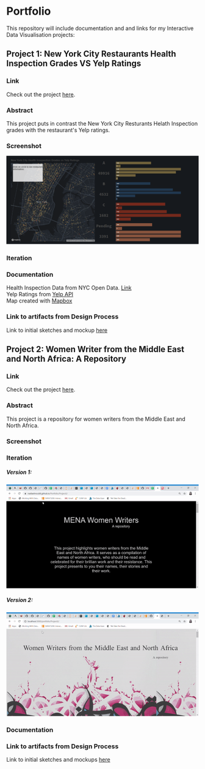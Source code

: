# Portfolio
This repository will include documentation and and links for my Interactive Data Visualisation projects:

## Project 1: New York City Restaurants Health Inspection Grades VS Yelp Ratings

### Link 
Check out the project [here](https://nadiaelmouldi.github.io/Portfolio/Project1/).
### Abstract
This project puts in contrast the New York City Resturants Helath Inspection grades with the restaurant's Yelp ratings.
### Screenshot
![Project Screenshot](https://github.com/NadiaElMouldi/Portfolio/blob/master/Project1/scrnsht2.png)
### Iteration 
### Documentation
Health Inspection Data from NYC Open Data. [Link](https://data.cityofnewyork.us/Health/DOHMH-New-York-City-Restaurant-Inspection-Results/43nn-pn8j)  
Yelp Ratings from [Yelp API](https://www.yelp.com/developers/documentation/v3/business)  
Map created with [Mapbox](https://www.mapbox.com/)
### Link to artifacts from Design Process
Link to initial sketches and mockup [here](https://github.com/NadiaElMouldi/Portfolio/tree/master/Project1/Sketches%20and%20Mockups)
 

## Project 2: Women Writer from the Middle East and North Africa: A Repository

### Link
Check out the project [here](https://nadiaelmouldi.github.io/Portfolio/Project2/).
### Abstract
This project is a repository for women writers from the Middle East and North Africa.
### Screenshot
### Iteration
##### Version 1:
![Alt Text](https://github.com/NadiaElMouldi/Portfolio/blob/master/Project2/v1.gif)
##### Version 2:
![Alt Text](https://github.com/NadiaElMouldi/Portfolio/blob/master/Project2/v2.gif)
### Documentation
### Link to artifacts from Design Process
Link to initial sketches and mockups [here](https://github.com/NadiaElMouldi/Portfolio/tree/master/Project2/Sketches%20and%20Mockup)

